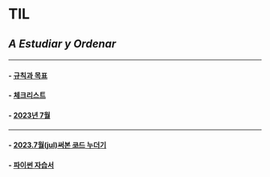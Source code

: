 # TIL
## *A Estudiar y Ordenar*
#### 
---
<p>

#### - [규칙과 목표](RULE.md)
#### - [체크리스트](check.md)
#### - [2023년 7월](2023년7월2023Julio.md)

---
#### - [2023.7월(jul)써본 ~~코드~~ 누더기](my_code_julio.md)
#### - [파이썬 자습서]()